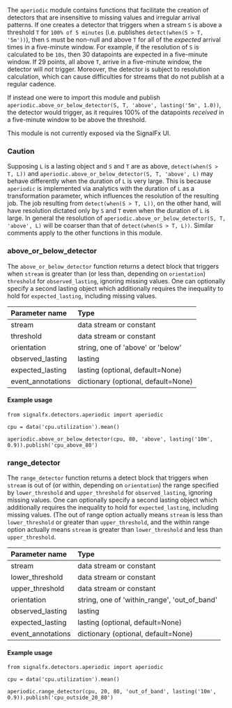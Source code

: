 The `aperiodic` module contains functions that facilitate the creation of detectors that are insensitive to missing values and irregular arrival patterns. If one creates a detector that triggers when a stream `S` is above a threshold `T` for `100% of 5 minutes` (i.e. publishes `detect(when(S > T, '5m'))`), then `S` must be non-null and above `T` for all of the *expected* arrival times in a five-minute window. For example, if the resolution of `S` is calculated to be `10s`, then 30 datapoints are expected in a five-minute window. If 29 points, all above `T`, arrive in a five-minute window, the detector will *not* trigger. Moreover, the detector is subject to resolution calculation, which can cause difficulties for streams that do not publish at a regular cadence.

If instead one were to import this module and publish `aperiodic.above_or_below_detector(S, T, 'above', lasting('5m', 1.0))`, the detector would trigger, as it requires 100% of the datapoints *received* in a five-minute window to be above the threshold.

This module is not currently exposed via the SignalFx UI.

### Caution
Supposing `L` is a lasting object and `S` and `T` are as above, `detect(when(S > T, L))` and `aperiodic.above_or_below_detector(S, T, 'above', L)` may behave differently when the duration of `L` is very large. This is because `aperiodic` is implemented via analytics with the duration of `L` as a transformation parameter, which influences the resolution of the resulting job. The job resulting from `detect(when(S > T, L))`, on the other hand, will have resolution dictated only by `S` and `T` even when the duration of `L` is large. In general the resolution of `aperiodic.above_or_below_detector(S, T, 'above', L)` will be coarser than that of `detect(when(S > T, L))`. Similar comments apply to the other functions in this module.


### above_or_below_detector

The `above_or_below_detector` function returns a detect block that triggers when `stream` is greater than (or less than, depending on `orientation`) `threshold` for `observed_lasting`, ignoring missing values. One can optionally specify a second lasting object which additionally requires the inequality to hold for `expected_lasting`, including missing values.

|Parameter name|Type|
|:---|:---|
|stream|data stream or constant|
|threshold|data stream or constant|
|orientation|string, one of 'above' or 'below'|
|observed_lasting|lasting|
|expected_lasting|lasting (optional, default=None)|
|event_annotations|dictionary (optional, default=None)|


#### Example usage
~~~~~~~~~~~~~~~~~~~~
from signalfx.detectors.aperiodic import aperiodic

cpu = data('cpu.utilization').mean()

aperiodic.above_or_below_detector(cpu, 80, 'above', lasting('10m', 0.9)).publish('cpu_above_80')

~~~~~~~~~~~~~~~~~~~~


### range_detector

The `range_detector` function returns a detect block that triggers when `stream` is out of (or within, depending on `orientation`) the range specified by `lower_threshold` and `upper_threshold` for `observed_lasting`, ignoring missing values. One can optionally specify a second lasting object which additionally requires the inequality to hold for `expected_lasting`, including missing values. (The out of range option actually means `stream` is less than `lower_threshold` or greater than `upper_threshold`, and the within range option actually means `stream` is greater than `lower_threshold` and less than `upper_threshold`.

|Parameter name|Type|
|:---|:---|
|stream|data stream or constant|
|lower_threshold|data stream or constant|
|upper_threshold|data stream or constant|
|orientation|string, one of 'within_range', 'out_of_band'|
|observed_lasting|lasting|
|expected_lasting|lasting (optional, default=None)|
|event_annotations|dictionary (optional, default=None)|


#### Example usage
~~~~~~~~~~~~~~~~~~~~
from signalfx.detectors.aperiodic import aperiodic

cpu = data('cpu.utilization').mean()

aperiodic.range_detector(cpu, 20, 80, 'out_of_band', lasting('10m', 0.9)).publish('cpu_outside_20_80')

~~~~~~~~~~~~~~~~~~~~



